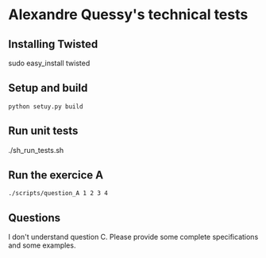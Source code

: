 # Alexandre Quessy's technical tests

## Installing Twisted
sudo easy_install twisted

## Setup and build
```
python setuy.py build
```

## Run unit tests
./sh_run_tests.sh

## Run the exercice A
```
./scripts/question_A 1 2 3 4
```

## Questions
I don't understand question C. Please provide some complete specifications and some examples.
